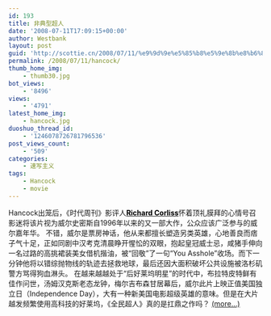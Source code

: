 ```yaml
---
id: 193
title: 非典型超人
date: '2008-07-11T17:09:15+00:00'
author: Westbank
layout: post
guid: 'http://scottie.cn/2008/07/11/%e9%9d%9e%e5%85%b8%e5%9e%8b%e8%b6%85%e4%ba%ba/'
permalink: /2008/07/11/hancock/
thumb_home_img:
    - thumb30.jpg
bot_views:
    - '8496'
views:
    - '4791'
latest_home_img:
    - hancock.jpg
duoshuo_thread_id:
    - '1246078726781796536'
post_views_count:
    - '509'
categories:
    - 速写主义
tags:
    - Hancock
    - movie
---
```


Hancock出笼后，《时代周刊》影评人[**<span style="color: #000000;">Richard Corliss</span>**](http://www.time.com/time/arts/article/0,8599,1819466,00.html)怀着顶礼膜拜的心情号召影迷将该片视为威尔史密斯自1996年以来的又一部大作，公众应该广泛参与的威尔嘉年华。 不错，威尔是票房神话，他从来都擅长塑造另类英雄，心地善良而痞子气十足，正如同剧中汉考克清晨睁开惺忪的双眼，抱起皇冠威士忌，咸猪手伸向一名过路的高挑裙装美女借机揩油，被“回敬”了一句“You Asshole”收场。而下一分钟他将以错综抛物线的轨迹去拯救地球，最后还因大面积破坏公共设施被洛杉矶警方骂得狗血淋头。 在越来越越处于“后好莱坞明星”的时代中，布拉特皮特鲜有佳作问世，汤姆汉克斯老态龙钟，梅尔吉布森甘居幕后，威尔此片上映正值美国独立日（Independence Day），大有一种新美国电影超级英雄的意味。但是在大片越发频繁使用高科技的好莱坞，《全民超人》真的是扛鼎之作吗？ [<span aria-label="Continue reading 非典型超人">(more…)</span>](http://farbank.net/2008/07/11/hancock/#more-193)
